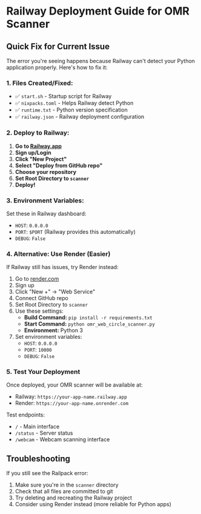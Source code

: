 # Railway Deployment Guide for OMR Scanner

## Quick Fix for Current Issue

The error you're seeing happens because Railway can't detect your Python application properly. Here's how to fix it:

### 1. Files Created/Fixed:
- ✅ `start.sh` - Startup script for Railway
- ✅ `nixpacks.toml` - Helps Railway detect Python
- ✅ `runtime.txt` - Python version specification
- ✅ `railway.json` - Railway deployment configuration

### 2. Deploy to Railway:

1. **Go to [Railway.app](https://railway.app)**
2. **Sign up/Login**
3. **Click "New Project"**
4. **Select "Deploy from GitHub repo"**
5. **Choose your repository**
6. **Set Root Directory to `scanner`**
7. **Deploy!**

### 3. Environment Variables:
Set these in Railway dashboard:
- `HOST`: `0.0.0.0`
- `PORT`: `$PORT` (Railway provides this automatically)
- `DEBUG`: `False`

### 4. Alternative: Use Render (Easier)

If Railway still has issues, try Render instead:

1. Go to [render.com](https://render.com)
2. Sign up
3. Click "New +" → "Web Service"
4. Connect GitHub repo
5. Set Root Directory to `scanner`
6. Use these settings:
   - **Build Command:** `pip install -r requirements.txt`
   - **Start Command:** `python omr_web_circle_scanner.py`
   - **Environment:** Python 3
7. Set environment variables:
   - `HOST`: `0.0.0.0`
   - `PORT`: `10000`
   - `DEBUG`: `False`

### 5. Test Your Deployment

Once deployed, your OMR scanner will be available at:
- Railway: `https://your-app-name.railway.app`
- Render: `https://your-app-name.onrender.com`

Test endpoints:
- `/` - Main interface
- `/status` - Server status
- `/webcam` - Webcam scanning interface

## Troubleshooting

If you still see the Railpack error:
1. Make sure you're in the `scanner` directory
2. Check that all files are committed to git
3. Try deleting and recreating the Railway project
4. Consider using Render instead (more reliable for Python apps)
